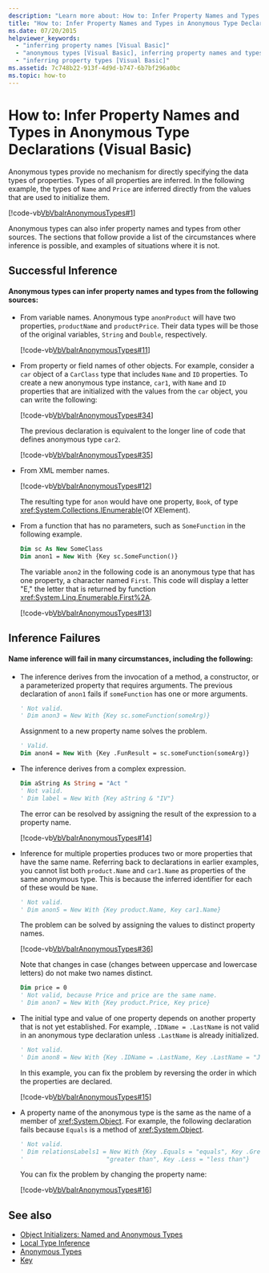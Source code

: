 ```yaml
---
description: "Learn more about: How to: Infer Property Names and Types in Anonymous Type Declarations (Visual Basic)"
title: "How to: Infer Property Names and Types in Anonymous Type Declarations"
ms.date: 07/20/2015
helpviewer_keywords:
  - "inferring property names [Visual Basic]"
  - "anonymous types [Visual Basic], inferring property names and types"
  - "inferring property types [Visual Basic]"
ms.assetid: 7c748b22-913f-4d9d-b747-6b7bf296a0bc
ms.topic: how-to
---
```

# How to: Infer Property Names and Types in Anonymous Type Declarations (Visual Basic)

Anonymous types provide no mechanism for directly specifying the data types of properties. Types of all properties are inferred. In the following example, the types of `Name` and `Price` are inferred directly from the values that are used to initialize them.

[!code-vb[VbVbalrAnonymousTypes#1](~/samples/snippets/visualbasic/VS_Snippets_VBCSharp/VbVbalrAnonymousTypes/VB/Class1.vb#1)]

Anonymous types can also infer property names and types from other sources. The sections that follow provide a list of the circumstances where inference is possible, and examples of situations where it is not.

## Successful Inference

#### Anonymous types can infer property names and types from the following sources:

- From variable names. Anonymous type `anonProduct` will have two properties, `productName` and `productPrice`. Their data types will be those of the original variables, `String` and `Double`, respectively.

  [!code-vb[VbVbalrAnonymousTypes#11](~/samples/snippets/visualbasic/VS_Snippets_VBCSharp/VbVbalrAnonymousTypes/VB/Class1.vb#11)]

- From property or field names of other objects. For example, consider a `car` object of a `CarClass` type that includes `Name` and `ID` properties. To create a new anonymous type instance, `car1`, with `Name` and `ID` properties that are initialized with the values from the `car` object, you can write the following:

  [!code-vb[VbVbalrAnonymousTypes#34](~/samples/snippets/visualbasic/VS_Snippets_VBCSharp/VbVbalrAnonymousTypes/VB/Class1.vb#34)]

  The previous declaration is equivalent to the longer line of code that defines anonymous type `car2`.

  [!code-vb[VbVbalrAnonymousTypes#35](~/samples/snippets/visualbasic/VS_Snippets_VBCSharp/VbVbalrAnonymousTypes/VB/Class1.vb#35)]

- From XML member names.

  [!code-vb[VbVbalrAnonymousTypes#12](~/samples/snippets/visualbasic/VS_Snippets_VBCSharp/VbVbalrAnonymousTypes/VB/Class1.vb#12)]

  The resulting type for `anon` would have one property, `Book`, of type <xref:System.Collections.IEnumerable>(Of XElement).

- From a function that has no parameters, such as `SomeFunction` in the following example.

  ```vb
  Dim sc As New SomeClass
  Dim anon1 = New With {Key sc.SomeFunction()}
  ```

  The variable `anon2` in the following code is an anonymous type that has one property, a character named `First`. This code will display a letter "E," the letter that is returned by function <xref:System.Linq.Enumerable.First%2A>.

  [!code-vb[VbVbalrAnonymousTypes#13](~/samples/snippets/visualbasic/VS_Snippets_VBCSharp/VbVbalrAnonymousTypes/VB/Class1.vb#13)]

## Inference Failures

#### Name inference will fail in many circumstances, including the following:

- The inference derives from the invocation of a method, a constructor, or a parameterized property that requires arguments. The previous declaration of `anon1` fails if `someFunction` has one or more arguments.

  ```vb
  ' Not valid.
  ' Dim anon3 = New With {Key sc.someFunction(someArg)}
  ```

  Assignment to a new property name solves the problem.

  ```vb
  ' Valid.
  Dim anon4 = New With {Key .FunResult = sc.someFunction(someArg)}
  ```

- The inference derives from a complex expression.

  ```vb
  Dim aString As String = "Act "
  ' Not valid.
  ' Dim label = New With {Key aString & "IV"}
  ```

  The error can be resolved by assigning the result of the expression to a property name.

  [!code-vb[VbVbalrAnonymousTypes#14](~/samples/snippets/visualbasic/VS_Snippets_VBCSharp/VbVbalrAnonymousTypes/VB/Class1.vb#14)]

- Inference for multiple properties produces two or more properties that have the same name. Referring back to declarations in earlier examples, you cannot list both `product.Name` and `car1.Name` as properties of the same anonymous type. This is because the inferred identifier for each of these would be `Name`.

  ```vb
  ' Not valid.
  ' Dim anon5 = New With {Key product.Name, Key car1.Name}
  ```

  The problem can be solved by assigning the values to distinct property names.

  [!code-vb[VbVbalrAnonymousTypes#36](~/samples/snippets/visualbasic/VS_Snippets_VBCSharp/VbVbalrAnonymousTypes/VB/Class1.vb#36)]

  Note that changes in case (changes between uppercase and lowercase letters) do not make two names distinct.

  ```vb
  Dim price = 0
  ' Not valid, because Price and price are the same name.
  ' Dim anon7 = New With {Key product.Price, Key price}
  ```

- The initial type and value of one property depends on another property that is not yet established. For example, `.IDName = .LastName` is not valid in an anonymous type declaration unless `.LastName` is already initialized.

  ```vb
  ' Not valid.
  ' Dim anon8 = New With {Key .IDName = .LastName, Key .LastName = "Jones"}
  ```

  In this example, you can fix the problem by reversing the order in which the properties are declared.

  [!code-vb[VbVbalrAnonymousTypes#15](~/samples/snippets/visualbasic/VS_Snippets_VBCSharp/VbVbalrAnonymousTypes/VB/Class1.vb#15)]

- A property name of the anonymous type is the same as the name of a member of <xref:System.Object>. For example, the following declaration fails because `Equals` is a method of <xref:System.Object>.

  ```vb
  ' Not valid.
  ' Dim relationsLabels1 = New With {Key .Equals = "equals", Key .Greater = _
  '                       "greater than", Key .Less = "less than"}
  ```

  You can fix the problem by changing the property name:

  [!code-vb[VbVbalrAnonymousTypes#16](~/samples/snippets/visualbasic/VS_Snippets_VBCSharp/VbVbalrAnonymousTypes/VB/Class1.vb#16)]

## See also

- [Object Initializers: Named and Anonymous Types](object-initializers-named-and-anonymous-types.md)
- [Local Type Inference](../variables/local-type-inference.md)
- [Anonymous Types](anonymous-types.md)
- [Key](../../../language-reference/modifiers/key.md)
